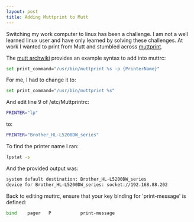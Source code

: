 ```yaml
---
layout: post
title: Adding Muttprint to Mutt 
---
```


Switching my work computer to linux has been a challenge.  I am not a well learned linux user and have only learned by solving these challenges.  At work I wanted to print from Mutt and stumbled across [muttprint](https://aur.archlinux.org/packages/muttprint/).

The [mutt archwiki](https://wiki.archlinux.org/index.php/mutt) provides an example syntax to add into muttrc:
```bash
set print_command="/usr/bin/muttprint %s -p {PrinterName}"
```
For me, I had to change it to:
```bash
set print_command="/usr/bin/muttprint %s"
```
And edit line 9 of /etc/Muttprintrc:
```bash
PRINTER="lp"
```
to:
```bash
PRINTER="Brother_HL-L5200DW_series"
```

To find the printer name I ran:
```bash
lpstat -s
```
And the provided output was:
```bash
system default destination: Brother_HL-L5200DW_series
device for Brother_HL-L5200DW_series: socket://192.168.88.202
```

Back to editing muttrc, ensure that your key binding for 'print-message' is defined:
```bash
bind    pager   P           print-message
```
